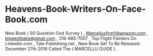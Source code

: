 # Heavens-Book-Writers-On-Face-Book.com
New Book ( 50 Question God Survey ) , Marcellusfirst1@amazon.com , biggestbake@gmail.com , 316-665-7057 , Top Flight Painters On Linkedin.com , Tate Publishing.net , New Book Set To Be Released December 27th 2016 Called The ( MARCELLU GUIDE ).
